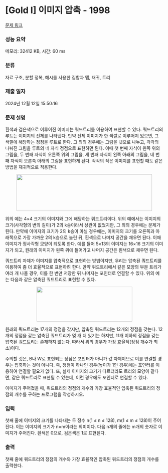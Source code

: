 # [Gold I] 이미지 압축 - 1998 

[문제 링크](https://www.acmicpc.net/problem/1998) 

### 성능 요약

메모리: 32412 KB, 시간: 60 ms

### 분류

자료 구조, 분할 정복, 해시를 사용한 집합과 맵, 재귀, 트리

### 제출 일자

2024년 12월 12일 15:50:16

### 문제 설명

<p>흰색과 검은색으로 이루어진 이미지는 쿼드트리를 이용하여 표현할 수 있다. 쿼드트리의 루트는 이미지의 전체를 나타낸다. 만약 전체 이미지가 한 색깔로 이루어져 있으면, 그 색깔에 해당하는 정점을 루트로 한다. 그 외의 경우에는 그림을 넷으로 나누고, 각각의 나눠진 그림을 루트의 네 자식 정점으로 표현하면 된다. 이때 첫 번째 자식이 왼쪽 위의 그림을, 두 번째 자식이 오른쪽 위의 그림을, 세 번째 자식이 왼쪽 아래의 그림을, 네 번째 자식이 오른쪽 아래의 그림을 표현하게 된다. 각각의 작은 이미지를 표현할 때도 같은 방법을 재귀적으로 적용한다.</p>

<p style="text-align: center;"><img alt="" height="117" src="https://www.acmicpc.net/JudgeOnline/upload/201007/qqq.png" width="432"></p>

<p>위의 예는 4×4 크기의 이미지와 그에 해당하는 쿼드트리이다. 위의 예에서는 이미지의 크기(사각형의 변의 길이)가 2의 k승이라서 상관이 없었지만, 그 외의 경우에는 문제가 된다. 만약에 이미지의 크기가 2의 k승이 아닐 경우에는, 이미지의 크기를 오른쪽과 아래쪽으로 가장 가까운 2의 k승으로 늘린 뒤, 흰색으로 나머지 공간을 채우면 된다. 이때 이미지가 정사각형 모양이 되도록 한다. 예를 들어 5×13의 이미지는 16×16 크기의 이미지가 되고, 원래의 이미지가 왼쪽 위에 들어가고 나머지 공간은 흰색으로 채우면 된다.</p>

<p>쿼드트리 자체가 이미지를 압축적으로 표현하는 방법이지만, 우리는 압축된 쿼드트리를 이용하여 좀 더 효율적으로 표현하려 한다. 만약 쿼드트리에서 같은 모양의 부분 트리가 여러 개 나올 경우, 이를 한 번만 저장한 뒤 나머지는 포인터로 연결할 수 있다. 위의 예는 다음과 같은 압축된 쿼드트리로 표현할 수 있다.</p>

<p style="text-align: center;"><img alt="" height="111" src="https://www.acmicpc.net/JudgeOnline/upload/201007/qqqqqqq.png" width="305"></p>

<p>원래의 쿼드트리는 17개의 정점을 갖지만, 압축된 쿼드트리는 12개의 정점을 갖는다. 12개의 정점을 갖는 압축된 쿼드트리가 몇 개 더 있기는 하지만, 11개 이하의 정점을 갖는 압축된 쿼드트리는 존재하지 않는다. 따라서 위의 경우가 가장 효율적(정점 개수가 최소)이다.</p>

<p>주의할 것은, B나 W로 표현되는 정점은 포인터가 아니가 값 자체이므로 이를 연결할 경우는 압축하는 것이 아니다. 즉, 정점이 하나인 경우(높이가 1인 경우)에는 포인터를 이용하여 연결할 필요가 없다. 또, 실제 이미지의 크기가 다르더라도 트리의 모양이 같다면, 같은 쿼드트리로 표현될 수 있는데, 이런 경우에도 포인터로 연결할 수 있다.</p>

<p>이미지가 주어졌을 때, 쿼드트리의 정점의 개수와 가장 효율적인 압축된 쿼드트리의 정점의 개수를 구하는 프로그램을 작성하시오.</p>

### 입력 

 <p>첫째 줄에 이미지의 크기를 나타내는 두 정수 n(1 ≤ n ≤ 128), m(1 ≤ m ≤ 128)이 주어진다. 이는 이미지의 크기가 n×m이라는 의미이다. 다음 n개의 줄에는 m개의 숫자로 이미지가 주어진다. 흰색은 0으로, 검은색은 1로 표현된다.</p>

### 출력 

 <p>첫째 줄에 쿼드트리의 정점의 개수와 가장 효율적인 압축된 쿼드트리의 정점의 개수를 출력한다.</p>

